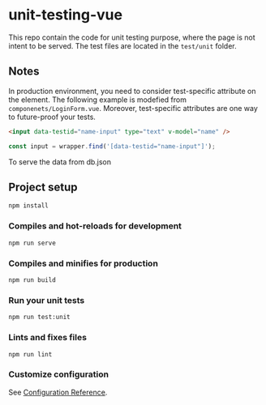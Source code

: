 # unit-testing-vue

This repo contain the code for unit testing purpose, where the page is not intent to be served.
The test files are located in the `test/unit` folder.

## Notes

In production environment, you need to consider test-specific attribute on the element.
The following example is modefied from `componenets/LoginForm.vue`. Moreover,
test-specific attributes are one way to future-proof your tests.

```html
<input data-testid="name-input" type="text" v-model="name" />
```

```js
const input = wrapper.find('[data-testid="name-input"]');
```

To serve the data from db.json

## Project setup

```
npm install
```

### Compiles and hot-reloads for development

```
npm run serve
```

### Compiles and minifies for production

```
npm run build
```

### Run your unit tests

```
npm run test:unit
```

### Lints and fixes files

```
npm run lint
```

### Customize configuration

See [Configuration Reference](https://cli.vuejs.org/config/).
